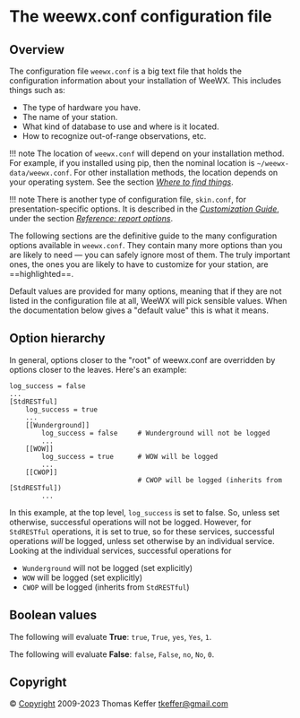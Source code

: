 # The weewx.conf configuration file

## Overview

The configuration file `weewx.conf` is a big text file that holds the configuration information about your installation of WeeWX. This includes things such as:

* The type of hardware you have.
* The name of your station.
* What kind of database to use and where is it located.
* How to recognize out-of-range observations, etc.

[application layout table]: ../installing-weewx#where-to-find-things

!!! note
    The location of `weewx.conf` will depend on your installation method. For example, if you installed using pip, then the nominal location is `~/weewx-data/weewx.conf`. For other installation methods, the location depends on your operating system. See the section [*Where to find things*][application layout table].


!!! note
    There is another type of configuration file, `skin.conf`, for presentation-specific options. It is described in the [*Customization Guide*](../../custom/), under the section [*Reference: report options*](../../custom/options_ref/).


The following sections are the definitive guide to the many configuration options available in `weewx.conf`. They contain many more options than you are likely to need &mdash; you can safely ignore most of them. The truly important ones, the ones you are likely to have to customize for your station, are ==highlighted==.

Default values are provided for many options, meaning that if they are not listed in the configuration file at all, WeeWX will pick sensible values. When the documentation below gives a "default value" this is what it means.


## Option hierarchy
In general, options closer to the "root" of weewx.conf are overridden by options closer to the leaves. Here's an example:

```
log_success = false
...
[StdRESTful]
    log_success = true
    ...
    [[Wunderground]]
        log_success = false     # Wunderground will not be logged
        ...
    [[WOW]]
        log_success = true      # WOW will be logged
        ...
    [[CWOP]]
                                # CWOP will be logged (inherits from [StdRESTful])
        ...
```

In this example, at the top level, `log_success` is set to false. So, unless set otherwise, successful operations will not be logged. However, for `StdRESTful` operations, it is set to true, so for these services, successful operations _will_ be logged, unless set otherwise by an individual service. Looking at the individual services, successful operations for

* `Wunderground` will not be logged (set explicitly)
* `WOW` will be logged (set explicitly)
* `CWOP` will be logged (inherits from `StdRESTful`)

## Boolean values

The following will evaluate **True**: `true`, `True`, `yes`, `Yes`, `1`.

The following will evaluate **False**: `false`, `False`, `no`, `No`, `0`.

## Copyright

© [Copyright](../copyright) 2009-2023 Thomas Keffer <tkeffer@gmail.com>

